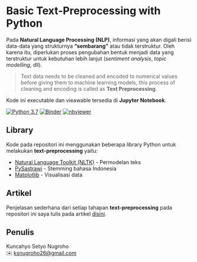 # Basic Text-Preprocessing with Python
Pada **Natural Language Processing (NLP)**, informasi yang akan digali berisi data-data yang strukturnya **“sembarang”** atau tidak terstruktur. Oleh karena itu, diperlukan proses pengubahan bentuk menjadi data yang terstruktur untuk kebutuhan lebih lanjut (*sentiment analysis*, *topic modelling*, dll).

>Text data needs to be cleaned and encoded to numerical values before giving them to machine learning models, this process of cleaning and encoding is called as **Text Preprocessing**.

Kode ini executable dan vieawable tersedia di **Jupyter Notebook**.

[![Python 3.7](https://img.shields.io/badge/python-3.7-blue.svg)](https://www.python.org/downloads/release/python-370/)
[![Binder](https://mybinder.org/badge_logo.svg)](https://mybinder.org/v2/gh/ksnugroho/basic-text-preprocessing/master?filepath=text-preprocessing.ipynb)
[![nbviewer](https://img.shields.io/badge/render-nbviewer-orange.svg)](https://nbviewer.jupyter.org/github/ksnugroho/basic-text-preprocessing/blob/master/text-preprocessing.ipynb)

## Library
Kode pada repositori ini menggunakan beberapa library Python untuk melakukan **text-preprocessing** yaitu:

* [Natural Language Toolkit (NLTK)](https://github.com/nltk/nltk) - Permodelan teks
* [PySastrawi](https://github.com/har07/PySastrawi) - Stemming  bahasa Indonesia
* [Matplotlib](https://github.com/matplotlib/matplotlib) - Visualisasi data

## Artikel
Penjelasan sederhana dari setiap tahapan **text-preprocessing** pada repositori ini saya tulis pada artikel [disini](https://medium.com/@ksnugroho/dasar-text-preprocessing-dengan-python-a4fa52608ffe).

## Penulis
Kuncahyo Setyo Nugroho  
✉️ ksnugroho26@gmail.com
